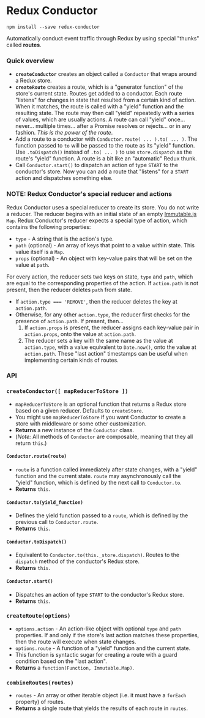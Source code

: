 # Redux Conductor
`npm install --save redux-conductor`

Automatically conduct event traffic through Redux by using special "thunks" called **routes**.

### Quick overview

- **`createConductor`** creates an object called a `Conductor` that wraps around a Redux store.
- **`createRoute`** creates a route, which is a "generator function" of the store's current state. Routes get added to a
conductor. Each route "listens" for changes in state that resulted from a certain kind of action. When it matches, the
route is called with a "yield" function and the resulting state. The route may then call "yield" repeatedly with a series
of values, which are usually actions. A route can call "yield" once... never... multiple times... after a Promise
resolves or rejects... or in any fashion. *This is the power of the route*.
- Add a route to a conductor with `Conductor.route( ... ).to( ... )`. The function passed to `to` will be passed to the
route as its "yield" function. Use `.toDispatch()` instead of `.to( ... )` to use `store.dispatch` as the route's
"yield" function. A route is a bit like an "automatic" Redux thunk.
- Call `Conductor.start()` to dispatch an action of type `START` to the conductor's store. Now you can add a route that
"listens" for a `START` action and dispatches something else.

### NOTE: Redux Conductor's special reducer and actions

Redux Conductor uses a special reducer to create its store. You do not write a reducer. The reducer begins with an
initial state of an empty [Immutable.js](https://facebook.github.io/immutable-js/) `Map`. Redux Conductor's reducer
expects a special type of action, which contains the following properties:
- `type` - A string that is the action's type.
- `path` (optional) - An array of keys that point to a value within state. This value itself is a `Map`.
- `props` (optional) - An object with key-value pairs that will be set on the value at `path`.

For every action, the reducer sets two keys on state, `type` and `path`, which are equal to the corresponding properties
of the action. If `action.path` is not present, then the reducer deletes `path` from state.

- If `action.type === 'REMOVE'`, then the reducer deletes the key at `action.path`.
- Otherwise, for any other `action.type`, the reducer first checks for the presence of `action.path`. If present, then...
  1) If `action.props` is present, the reducer assigns each key-value pair in `action.props`, onto the value at `action.path`.
  2) The reducer sets a key with the same name as the value at `action.type`, with a value equivalent to `Date.now()`,
  onto the value at `action.path`. These "last action" timestamps can be useful when implementing certain kinds of routes.

### API

### `createConductor([ mapReducerToStore ])`
- `mapReducerToStore` is an optional function that returns a Redux store based on a given reducer. Defaults to `createStore`.
- You might use `mapReducerToStore` if you want Conductor to create a store with middleware or some other customization.
- **Returns** a new instance of the `Conductor` class.
- (*Note:* All methods of `Conductor` are composable, meaning that they all return `this`.)

#### `Conductor.route(route)`
- `route` is a function called immediately after state changes, with a "yield" function and the current state.
`route` may asynchronously call the "yield" function, which is defined by the next call to `Conductor.to`.
- **Returns** `this`.

#### `Conductor.to(yield_function)`
- Defines the yield function passed to a `route`, which is defined by the previous call to `Conductor.route`.
- **Returns** `this`.

#### `Conductor.toDispatch()`
- Equivalent to `Conductor.to(this._store.dispatch)`. Routes to the `dispatch` method of the conductor's Redux store.
- **Returns** `this`.

#### `Conductor.start()`
- Dispatches an action of type `START` to the conductor's Redux store.
- **Returns** `this`.

### `createRoute(options)`
- `options.action` - An action-like object with optional `type` and `path` properties. If and only if the store's last
action matches these properties, then the route will execute when state changes.
- `options.route` - A function of a "yield" function and the current state.
- This function is syntactic sugar for creating a route with a guard condition based on the "last action".
- **Returns** a `function(Function, Immutable.Map)`.

### `combineRoutes(routes)`
- `routes` - An array or other iterable object (i.e. it must have a `forEach` property) of routes.
- **Returns** a single route that yields the results of each route in `routes`.